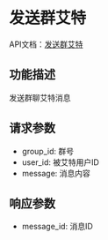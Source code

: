 # 发送群艾特

API文档：[发送群艾特](https://napcat.apifox.cn/226832594e0.md)

## 功能描述
发送群聊艾特消息

## 请求参数
- group_id: 群号
- user_id: 被艾特用户ID
- message: 消息内容

## 响应参数
- message_id: 消息ID
